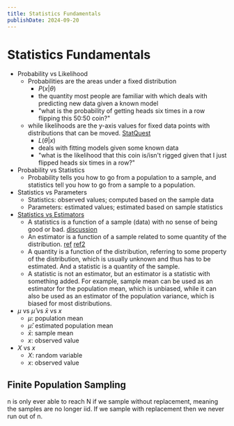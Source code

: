 ```yaml
---
title: Statistics Fundamentals
publishDate: 2024-09-20
---
```


# Statistics Fundamentals

- Probability vs Likelihood
  - Probabilities are the areas under a fixed distribution
    - $P(x|\theta)$
    - the quantity most people are familiar with which deals with predicting new data given a known model
    - "what is the probability of getting heads six times in a row flipping this 50:50 coin?"
  - while likelihoods are the y-axis values for fixed data points with distributions that can be moved. [StatQuest](https://www.youtube.com/watch?v=pYxNSUDSFH4)
    - $L(\theta|x)$
    - deals with fitting models given some known data
    - "what is the likelihood that this coin is/isn't rigged given that I just flipped heads six times in a row?"
- Probability vs Statistics
  - Probability tells you how to go from a population to a sample, and statistics tell you how to go from a sample to a population.
- Statistics vs Parameters
  - Statistics: observed values; computed based on the sample data
  - Parameters: estimated values; estimated based on sample statistics
- [Statistics vs Estimators](https://www.statlect.com/glossary/unbiased-estimator)
  - A statistics is a function of a sample (data) with no sense of being good or bad. [discussion](https://stats.stackexchange.com/a/47756)
  - An estimator is a function of a sample related to some quantity of the distribution. [ref](https://www.statlect.com/glossary/unbiased-estimator) [ref2](https://wangcc.me/LSHTMlearningnote/inference-basic.html)
  - A quantity is a function of the distribution, referring to some property of the distribution, which is usually unknown and thus has to be estimated. And a statistic is a quantity of the sample.
  - A statistic is not an estimator, but an estimator is a statistic with something added. For example, sample mean can be used as an estimator for the population mean, which is unbiased, while it can also be used as an estimator of the population variance, which is biased for most distributions.
- $\mu$ vs $\hat{\mu}$ vs $\bar{x}$ vs $x$
  - $\mu$: population mean
  - $\hat{\mu}$: estimated population mean
  - $\bar{x}$: sample mean
  - $x$: observed value
- $X$ vs $x$
  - $X$: random variable
  - $x$: observed value

## Finite Population Sampling

n is only ever able to reach N if we sample without replacement, meaning the samples are no longer iid. If we sample with replacement then we never run out of n.
